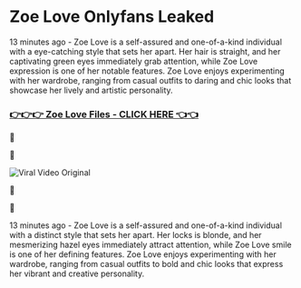 # Zoe Love Onlyfans Leaked

<p>13 minutes ago - Zoe Love is a self-assured and one-of-a-kind individual with a eye-catching style that sets her apart. Her hair is straight, and her captivating green eyes immediately grab attention, while Zoe Love expression is one of her notable features. Zoe Love enjoys experimenting with her wardrobe, ranging from casual outfits to daring and chic looks that showcase her lively and artistic personality.</p><p>
<h3><a href="https://fansleaks.com-getfree.pro/zoe-love" rel="nofollow">👉👉👉 Zoe Love Files - CLICK HERE 👈👈</a></h3>
<p>🔻</p>
<p>🔻</p> <p>
<a href="https://fansleaks.com-getfree.pro/zoe-love" rel="nofollow"><img src="https://i.imgur.com/0ZbtXZ5.gif" alt="Viral Video Original" style="max-width: 100%; display: inline-block;" data-target="animated-image.originalImage"></a>
<p>🔻</p>
<p>🔻</p> <p>13 minutes ago - Zoe Love is a self-assured and one-of-a-kind individual with a distinct style that sets her apart. Her locks is blonde, and her mesmerizing hazel eyes immediately attract attention, while Zoe Love smile is one of her defining features. Zoe Love enjoys experimenting with her wardrobe, ranging from casual outfits to bold and chic looks that express her vibrant and creative personality.</p>